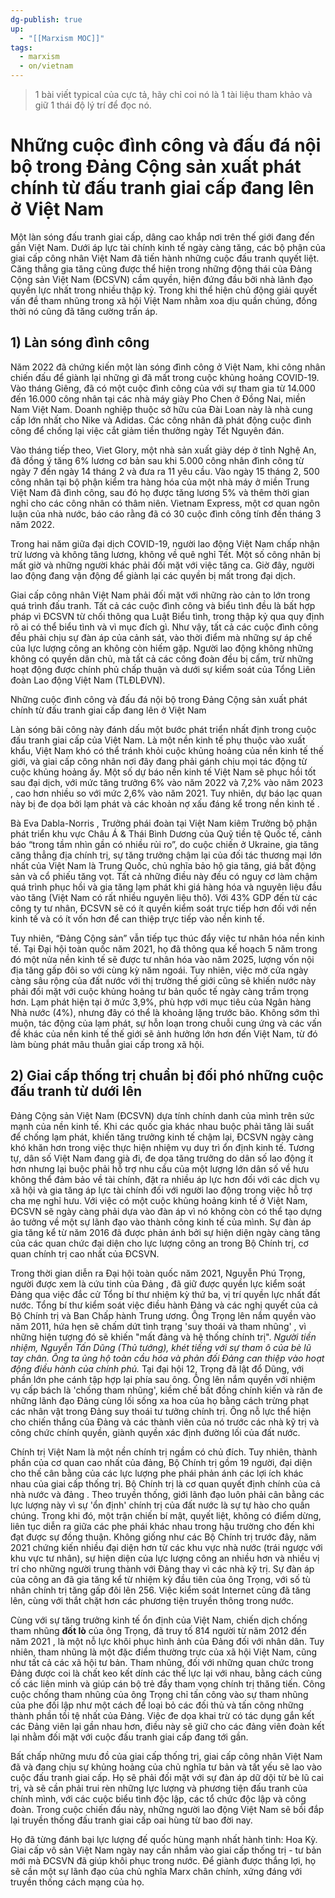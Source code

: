 ```yaml
---
dg-publish: true
up:
  - "[[Marxism MOC]]"
tags:
  - marxism
  - on/vietnam
---
```



> 1 bài viết typical của cực tả, hãy chỉ coi nó là 1 tài liệu tham khảo và giữ 1 thái độ lý trí để đọc nó.
# Những cuộc đình công và đấu đá nội bộ trong Đảng Cộng sản xuất phát chính từ đấu tranh giai cấp đang lên ở Việt Nam
Một làn sóng đấu tranh giai cấp, dâng cao khắp nơi trên thế giới đang đến gần Việt Nam. Dưới áp lực tài chính kinh tế ngày càng tăng, các bộ phận của giai cấp công nhân Việt Nam đã tiến hành những cuộc đấu tranh quyết liệt. Căng thẳng gia tăng cũng được thể hiện trong những động thái của Đảng Cộng sản Việt Nam (ĐCSVN) cầm quyền, hiện đứng đầu bởi nhà lãnh đạo quyền lực nhất trong nhiều thập kỷ. Trong khi thể hiện chủ động giải quyết vấn đề tham nhũng trong xã hội Việt Nam nhằm xoa dịu quần chúng, đồng thời nó cũng đã tăng cường trấn áp.

## 1) Làn sóng đình công

Năm 2022 đã chứng kiến một làn sóng đình công ở Việt Nam, khi công nhân chiến đấu để giành lại những gì đã mất trong cuộc khủng hoảng COVID-19. Vào tháng Giêng, đã có một cuộc đình công của với sự tham gia từ 14.000 đến 16.000 công nhân tại các nhà máy giày Pho Chen ở Đồng Nai, miền Nam Việt Nam. Doanh nghiệp thuộc sở hữu của Đài Loan này là nhà cung cấp lớn nhất cho Nike và Adidas. Các công nhân đã phát động cuộc đình công để chống lại việc cắt giảm tiền thưởng ngày Tết Nguyên đán.

Vào tháng tiếp theo, Viet Glory, một nhà sản xuất giày dép ở tỉnh Nghệ An, đã đồng ý tăng 6% lương cơ bản sau khi 5.000 công nhân đình công từ ngày 7 đến ngày 14 tháng 2 và đưa ra 11 yêu cầu. Vào ngày 15 tháng 2, 500 công nhân tại bộ phận kiểm tra hàng hóa của một nhà máy ở miền Trung Việt Nam đã đình công, sau đó họ được tăng lương 5% và thêm thời gian nghỉ cho các công nhân có thâm niên. Vietnam Express, một cơ quan ngôn luận của nhà nước, báo cáo rằng đã có 30 cuộc đình công tính đến tháng 3 năm 2022.

Trong hai năm giữa đại dịch COVID-19, người lao động Việt Nam chấp nhận trừ lương và không tăng lương, không về quê nghỉ Tết. Một số công nhân bị mất giờ và những người khác phải đối mặt với việc tăng ca. Giờ đây, người lao động đang vận động để giành lại các quyền bị mất trong đại dịch.

Giai cấp công nhân Việt Nam phải đối mặt với những rào cản to lớn trong quá trình đấu tranh. Tất cả các cuộc đình công và biểu tình đều là bất hợp pháp vì ĐCSVN từ chối thông qua Luật Biểu tình, trong thập kỷ qua quy định rõ ai có thể biểu tình và vì mục đích gì. Như vậy, tất cả các cuộc đình công đều phải chịu sự đàn áp của cảnh sát, vào thời điểm mà những sự áp chế của lực lượng công an không còn hiếm gặp. Người lao động không những không có quyền dân chủ, mà tất cả các công đoàn đều bị cấm, trừ những hoạt động được chính phủ chấp thuận và dưới sự kiểm soát của Tổng Liên đoàn Lao động Việt Nam (TLĐLĐVN).

Những cuộc đình công và đấu đá nội bộ trong Đảng Cộng sản xuất phát chính từ đấu tranh giai cấp đang lên ở Việt Nam

Làn sóng bãi công này đánh dấu một bước phát triển nhất định trong cuộc đấu tranh giai cấp của Việt Nam. Là một nền kinh tế phụ thuộc vào xuất khẩu, Việt Nam khó có thể tránh khỏi cuộc khủng hoảng của nền kinh tế thế giới, và giai cấp công nhân nơi đây đang phải gánh chịu mọi tác động từ cuộc khủng hoảng ấy. Một số dự báo nền kinh tế Việt Nam sẽ phục hồi tốt sau đại dịch, với mức tăng trưởng 6% vào năm 2022 và 7,2% vào năm 2023 , cao hơn nhiều so với mức 2,6% vào năm 2021. Tuy nhiên, dự báo lạc quan này bị đe dọa bởi lạm phát và các khoản nợ xấu đáng kể trong nền kinh tế .

Bà Eva Dabla-Norris , Trưởng phái đoàn tại Việt Nam kiêm Trưởng bộ phận phát triển khu vực Châu Á & Thái Bình Dương của Quỹ tiền tệ Quốc tế, cảnh báo “trong tầm nhìn gần có nhiều rủi ro”, do cuộc chiến ở Ukraine, gia tăng căng thẳng địa chính trị, sự tăng trưởng chậm lại của đối tác thương mại lớn nhất của Việt Nam là Trung Quốc, chủ nghĩa bảo hộ gia tăng, giá bất động sản và cổ phiếu tăng vọt. Tất cả những điều này đều có nguy cơ làm chậm quá trình phục hồi và gia tăng lạm phát khi giá hàng hóa và nguyên liệu đầu vào tăng (Việt Nam có rất nhiều nguyên liệu thô). Với 43% GDP đến từ các công ty tư nhân, ĐCSVN sẽ có ít quyền kiểm soát trực tiếp hơn đối với nền kinh tế và có ít vốn hơn để can thiệp trực tiếp vào nền kinh tế.

Tuy nhiên, “Đảng Cộng sản” vẫn tiếp tục thúc đẩy việc tư nhân hóa nền kinh tế. Tại Đại hội toàn quốc năm 2021, họ đã thông qua kế hoạch 5 năm trong đó một nửa nền kinh tế sẽ được tư nhân hóa vào năm 2025, lượng vốn nội địa tăng gấp đôi so với cùng kỳ năm ngoái. Tuy nhiên, việc mở cửa ngày càng sâu rộng của đất nước với thị trường thế giới cũng sẽ khiến nước này phải đối mặt với cuộc khủng hoảng tư bản quốc tế ngày càng trầm trọng hơn. Lạm phát hiện tại ở mức 3,9%, phù hợp với mục tiêu của Ngân hàng Nhà nước (4%), nhưng đây có thể là khoảng lặng trước bão. Không sớm thì muộn, tác động của lạm phát, sự hỗn loạn trong chuỗi cung ứng và các vấn đề khác của nền kinh tế thế giới sẽ ảnh hưởng lớn hơn đến Việt Nam, từ đó làm bùng phát mâu thuẫn giai cấp trong xã hội.

## 2) Giai cấp thống trị chuẩn bị đối phó những cuộc đấu tranh từ dưới lên

Đảng Cộng sản Việt Nam (ĐCSVN) dựa tính chính danh của mình trên sức mạnh của nền kinh tế. Khi các quốc gia khác nhau buộc phải tăng lãi suất để chống lạm phát, khiến tăng trưởng kinh tế chậm lại, ĐCSVN ngày càng khó khăn hơn trong việc thực hiện nhiệm vụ duy trì ổn định kinh tế. Tương tự, dân số Việt Nam đang già đi, đe dọa tăng trưởng do dân số lao động ít hơn nhưng lại buộc phải hỗ trợ nhu cầu của một lượng lớn dân số về hưu không thể đảm bảo về tài chính, đặt ra nhiều áp lực hơn đối với các dịch vụ xã hội và gia tăng áp lực tài chính đối với người lao động trong việc hỗ trợ cha mẹ nghỉ hưu. Với việc có một cuộc khủng hoảng kinh tế ở Việt Nam, ĐCSVN sẽ ngày càng phải dựa vào đàn áp vì nó không còn có thể tạo dựng ảo tưởng về một sự lãnh đạo vào thành công kinh tế của mình. Sự đàn áp gia tăng kể từ năm 2016 đã được phản ánh bởi sự hiện diện ngày càng tăng của các quan chức đại diện cho lực lượng công an trong Bộ Chính trị, cơ quan chính trị cao nhất của ĐCSVN.

Trong thời gian diễn ra Đại hội toàn quốc năm 2021, Nguyễn Phú Trọng, người được xem là cứu tinh của Đảng , đã giữ được quyền lực kiểm soát Đảng qua việc đắc cử Tổng bí thư nhiệm kỳ thứ ba, vị trí quyền lực nhất đất nước. Tổng bí thư kiểm soát việc điều hành Đảng và các nghị quyết của cả Bộ Chính trị và Ban Chấp hành Trung ương. Ông Trọng lên nắm quyền vào năm 2011, hứa hẹn sẽ chấm dứt tình trạng 'suy thoái và tham nhũng' , vì những hiện tượng đó sẽ khiến "mất đảng và hệ thống chính trị". *Người tiền nhiệm, Nguyễn Tấn Dũng (Thủ tướng), khét tiếng với sự tham ô của bè lũ tay chân. Ông ta ủng hộ toàn cầu hóa và phản đối Đảng can thiệp vào hoạt động điều hành của chính phủ.* Tại đại hội 12, Trọng đã lật đổ Dũng, với phần lớn phe cánh tập hợp lại phía sau ông. Ông lên nắm quyền với nhiệm vụ cấp bách là 'chống tham nhũng', kiềm chế bất đồng chính kiến và răn đe những lãnh đạo Đảng cùng lối sống xa hoa của họ bằng cách trừng phạt các nhân vật trong Đảng suy thoái tư tưởng chính trị. Ông nỗ lực thể hiện cho chiến thắng của Đảng và các thành viên của nó trước các nhà kỹ trị và công chức chính quyền, giành quyền xác định đường lối của đất nước.

Chính trị Việt Nam là một nền chính trị ngầm có chủ đích. Tuy nhiên, thành phần của cơ quan cao nhất của đảng, Bộ Chính trị gồm 19 người, đại diện cho thế cân bằng của các lực lượng phe phái phản ánh các lợi ích khác nhau của giai cấp thống trị. Bộ Chính trị là cơ quan quyết định chính của cả nhà nước và đảng . Theo truyền thống, giới lãnh đạo luôn phải cân bằng các lực lượng này vì sự 'ổn định' chính trị của đất nước là sự tự hào cho quần chúng. Trong khi đó, một trận chiến bí mật, quyết liệt, không có điểm dừng, liên tục diễn ra giữa các phe phái khác nhau trong hậu trường cho đến khi đạt được sự đồng thuận. Không giống như các Bộ Chính trị trước đây, năm 2021 chứng kiến nhiều đại diện hơn từ các khu vực nhà nước (trái ngược với khu vực tư nhân), sự hiện diện của lực lượng công an nhiều hơn và nhiều vị trí cho những người trung thành với Đảng thay vì các nhà kỹ trị. Sự đàn áp của công an đã gia tăng kể từ nhiệm kỳ đầu tiên của ông Trọng, với số tù nhân chính trị tăng gấp đôi lên 256. Việc kiểm soát Internet cũng đã tăng lên, cùng với thắt chặt hơn các phương tiện truyền thông trong nước.

Cùng với sự tăng trưởng kinh tế ổn định của Việt Nam, chiến dịch chống tham nhũng **đốt lò** của ông Trọng, đã truy tố 814 người từ năm 2012 đến năm 2021 , là một nỗ lực khôi phục hình ảnh của Đảng đối với nhân dân. Tuy nhiên, tham nhũng là một đặc điểm thường trực của xã hội Việt Nam, cũng như tất cả các xã hội tư bản. Tham nhũng, đối với những quan chức trong Đảng được coi là chất keo kết dính các thế lực lại với nhau, bằng cách củng cố các liên minh và giúp cán bộ trẻ đầy tham vọng chính trị thăng tiến. Công cuộc chống tham nhũng của ông Trọng chỉ tấn công vào sự tham nhũng của phe đối lập như một cách để loại bỏ các đối thủ và tấn công những thành phần tồi tệ nhất của Đảng. Việc đe dọa khai trừ có tác dụng gắn kết các Đảng viên lại gần nhau hơn, điều này sẽ giữ cho các đảng viên đoàn kết lại nhằm đối mặt với cuộc đấu tranh giai cấp đang tới gần.

Bất chấp những mưu đồ của giai cấp thống trị, giai cấp công nhân Việt Nam đã và đang chịu sự khủng hoảng của chủ nghĩa tư bản và tất yếu sẽ lao vào cuộc đấu tranh giai cấp. Họ sẽ phải đối mặt với sự đàn áp dữ dội từ bè lũ cai trị, và sẽ cần phải trui rèn những lực lượng và phương tiện đấu tranh của chính mình, với các cuộc biểu tình độc lập, các tổ chức độc lập và công đoàn. Trong cuộc chiến đấu này, những người lao động Việt Nam sẽ bồi đắp lại truyền thống đấu tranh giai cấp oai hùng từ bao đời nay.

Họ đã từng đánh bại lực lượng đế quốc hùng mạnh nhất hành tinh: Hoa Kỳ. Giai cấp vô sản Việt Nam ngày nay cần nhắm vào giai cấp thống trị - tư bản mới mà ĐCSVN đã giúp khôi phục trong nước. Để giành được thắng lợi, họ sẽ cần một sự lãnh đạo của chủ nghĩa Marx chân chính, xứng đáng với truyền thống cách mạng của họ.